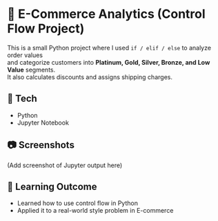 # 🛒 E-Commerce Analytics (Control Flow Project)

This is a small Python project where I used `if / elif / else` to analyze order values  
and categorize customers into **Platinum, Gold, Silver, Bronze, and Low Value** segments.  
It also calculates discounts and assigns shipping charges.

## 🔧 Tech
- Python
- Jupyter Notebook

## 📷 Screenshots
(Add screenshot of Jupyter output here)

## 🚀 Learning Outcome
- Learned how to use control flow in Python
- Applied it to a real-world style problem in E-commerce
